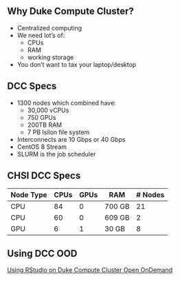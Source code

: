 ## Why Duke Compute Cluster?

-   Centralized computing
-   We need lot’s of:
    -   CPUs
    -   RAM
    -   working storage
-   You don’t want to tax your laptop/desktop

## DCC Specs

-   1300 nodes which combined have:
    -   30,000 vCPUs
    -   750 GPUs
    -   200TB RAM
    -   7 PB Isilon file system
-   Interconnects are 10 Gbps or 40 Gbps
-   CentOS 8 Stream
-   SLURM is the job scheduler

## CHSI DCC Specs

| Node Type | CPUs | GPUs | RAM    | \# Nodes |
|-----------|------|------|--------|----------|
| CPU       | 84   | 0    | 700 GB | 21       |
| CPU       | 60   | 0    | 609 GB | 2        |
| GPU       | 6    | 1    | 30 GB  | 8        |

## Using DCC OOD

[Using RStudio on Duke Compute Cluster Open
OnDemand](dcc_ood_rstudio.md)
